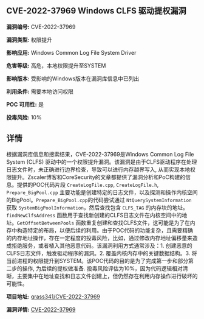 ## CVE-2022-37969 Windows CLFS 驱动提权漏洞

**漏洞编号:** CVE-2022-37969

**漏洞类型:** 权限提升

**影响应用:** Windows Common Log File System Driver

**危害等级:** 高危，本地权限提升至SYSTEM

**影响版本:** 受影响的Windows版本在漏洞库信息中已列出

**利用条件:** 需要本地访问权限

**POC 可用性:** 是

**投毒风险:** 10%

## 详情

根据漏洞库信息和搜索结果，CVE-2022-37969是Windows Common Log File System (CLFS) 驱动中的一个权限提升漏洞。该漏洞是由于CLFS驱动程序在处理日志文件时，未正确进行边界检查，导致可以进行内存越界写入, 从而实现本地权限提升。Zscaler博客和CoreSecurity的文章都提供了漏洞分析和PoC构建的信息。提供的POC代码片段 `CreateLogFile.cpp`, `CreateLogFile.h`, `Prepare_BigPool.cpp` 主要功能是创建特定的日志文件，以及探测和操作内核空间的BigPool。`Prepare_BigPool.cpp`的代码尝试通过 `NtQuerySystemInformation` 获取 `SystemBigPoolInformation`，然后查找包含 `CLFS_TAG` 的内存块的地址。`findNewClfsAddress` 函数用于查找新创建的CLFS日志文件在内核空间中的地址。`GetOffsetBetweenPools` 函数重复创建和查找CLFS文件，这可能是为了在内存中构造特定的布局，以便后续的利用。由于POC代码的功能复杂，且需要精确的内存地址操作，存在一定程度的投毒风险，比如，通过修改内存地址偏移量来造成拒绝服务，或者植入其他恶意代码。该漏洞利用方式通常涉及：1. 创建恶意的CLFS日志文件，触发驱动程序的漏洞。2. 覆盖内核内存中的关键数据结构。3. 将当前进程的权限提升到SYSTEM。该POC代码的目的是为了完成第一步和部分第二步的操作, 为后续的提权做准备. 投毒风险评估为10%，因为代码逻辑相对清晰，主要集中在地址查找和日志文件创建上，但仍然存在利用内存操作进行破坏的可能性。

**项目地址:** [grass341/CVE-2022-37969](https://github.com/grass341/CVE-2022-37969)

**漏洞详情:** [CVE-2022-37969](https://nvd.nist.gov/vuln/detail/CVE-2022-37969)